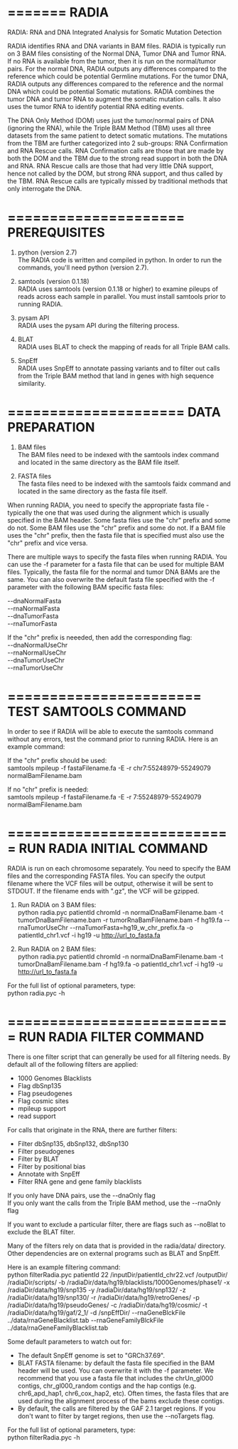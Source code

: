 =======
RADIA
=======

RADIA:  RNA and DNA Integrated Analysis for Somatic Mutation Detection

RADIA identifies RNA and DNA variants in BAM files.  RADIA is typically run on 3 BAM 
files consisting of the Normal DNA, Tumor DNA and Tumor RNA.  If no RNA is available 
from the tumor, then it is run on the normal/tumor pairs.  For the normal DNA, RADIA 
outputs any differences compared to the reference which could be potential Germline 
mutations.  For the tumor DNA, RADIA outputs any differences compared to the reference 
and the normal DNA which could be potential Somatic mutations.  RADIA combines the 
tumor DNA and tumor RNA to augment the somatic mutation calls.  It also uses the 
tumor RNA to identify potential RNA editing events.

The DNA Only Method (DOM) uses just the tumor/normal pairs of DNA (ignoring the RNA), 
while the Triple BAM Method (TBM) uses all three datasets from the same patient to detect 
somatic mutations.  The mutations from the TBM are further categorized into 2 sub-groups:  RNA 
Confirmation and RNA Rescue calls.  RNA Confirmation calls are those that are made by 
both the DOM and the TBM due to the strong read support in both the DNA and RNA.  RNA Rescue 
calls are those that had very little DNA support, hence not called by the DOM, but strong 
RNA support, and thus called by the TBM.  RNA Rescue calls are typically missed by 
traditional methods that only interrogate the DNA.

=====================
PREREQUISITES
=====================

1) python (version 2.7)<br>
The RADIA code is written and compiled in python.  In order to run the commands, 
you'll need python (version 2.7).

2) samtools (version 0.1.18)<br>
RADIA uses samtools (version 0.1.18 or higher) to examine pileups of reads across
each sample in parallel.  You must install samtools prior to running RADIA.

3) pysam API<br>
RADIA uses the pysam API during the filtering process.

4) BLAT<br>
RADIA uses BLAT to check the mapping of reads for all Triple BAM calls.

5) SnpEff<br>
RADIA uses SnpEff to annotate passing variants and to filter out calls from the 
Triple BAM method that land in genes with high sequence similarity.


=====================
DATA PREPARATION
=====================

1) BAM files<br>
The BAM files need to be indexed with the samtools index command and located in
the same directory as the BAM file itself.

2) FASTA files<br>
The fasta files need to be indexed with the samtools faidx command and located in
the same directory as the fasta file itself.

When running RADIA, you need to specify the appropriate fasta file - typically the
one that was used during the alignment which is usually specified in the BAM header.
Some fasta files use the "chr" prefix and some do not.  Some BAM files use the "chr"
prefix and some do not.  If a BAM file uses the "chr" prefix, then the fasta file
that is specified must also use the "chr" prefix and vice versa.

There are multiple ways to specify the fasta files when running RADIA.  You can use
the -f parameter for a fasta file that can be used for multiple BAM files.  Typically, 
the fasta file for the normal and tumor DNA BAMs are the same.  You can also overwrite
the default fasta file specified with the -f parameter with the following BAM specific
fasta files:

--dnaNormalFasta<br>
--rnaNormalFasta<br>
--dnaTumorFasta<br>
--rnaTumorFasta<br>

If the "chr" prefix is neeeded, then add the corresponding flag:<br>
--dnaNormalUseChr<br>
--rnaNormalUseChr<br>
--dnaTumorUseChr<br>
--rnaTumorUseChr<br>


=======================
TEST SAMTOOLS COMMAND
=======================

In order to see if RADIA will be able to execute the samtools command without any errors,
test the command prior to running RADIA.  Here is an example command:

If the "chr" prefix should be used:<br>
samtools mpileup -f fastaFilename.fa -E -r chr7:55248979-55249079 normalBamFilename.bam

If no "chr" prefix is needed:<br>
samtools mpileup -f fastaFilename.fa -E -r 7:55248979-55249079 normalBamFilename.bam


===========================
RUN RADIA INITIAL COMMAND
===========================

RADIA is run on each chromosome separately.  You need to specify the BAM files and the
corresponding FASTA files.  You can specify the output filename where the VCF files will
be output, otherwise it will be sent to STDOUT.  If the filename ends with ".gz", the VCF
will be gzipped.

1) Run RADIA on 3 BAM files:<br>
python radia.pyc patientId chromId -n normalDnaBamFilename.bam -t tumorDnaBamFilename.bam -r tumorRnaBamFilename.bam -f hg19.fa --rnaTumorUseChr --rnaTumorFasta=hg19_w_chr_prefix.fa -o patientId_chr1.vcf -i hg19 -u http://url_to_fasta.fa

2) Run RADIA on 2 BAM files:<br>
python radia.pyc patientId chromId -n normalDnaBamFilename.bam -t tumorDnaBamFilename.bam -f hg19.fa -o patientId_chr1.vcf -i hg19 -u http://url_to_fasta.fa

For the full list of optional parameters, type:<br>
python radia.pyc -h


===========================
RUN RADIA FILTER COMMAND 
===========================

There is one filter script that can generally be used for all filtering needs.  By default
all of the following filters are applied:<br>

- 1000 Genomes Blacklists<br>
- Flag dbSnp135<br>
- Flag pseudogenes<br>
- Flag cosmic sites<br>
- mpileup support<br>
- read support<br>

For calls that originate in the RNA, there are further filters:
- Filter dbSnp135, dbSnp132, dbSnp130<br>
- Filter pseudogenes<br>
- Filter by BLAT<br>
- Filter by positional bias<br>
- Annotate with SnpEff<br>
- Filter RNA gene and gene family blacklists<br>

If you only have DNA pairs, use the --dnaOnly flag<br>
If you only want the calls from the Triple BAM method, use the --rnaOnly flag<br>

If you want to exclude a particular filter, there are flags such as --noBlat 
to exclude the BLAT filter.

Many of the filters rely on data that is provided in the radia/data/ directory.  Other
dependencies are on external programs such as BLAT and SnpEff.

Here is an example filtering command:<br>
python filterRadia.pyc patientId 22 /inputDir/patientId_chr22.vcf /outputDir/ /radiaDir/scripts/ -b /radiaDir/data/hg19/blacklists/1000Genomes/phase1/ -x /radiaDir/data/hg19/snp135 -y /radiaDir/data/hg19/snp132/ -z /radiaDir/data/hg19/snp130/ -r /radiaDir/data/hg19/retroGenes/ -p /radiaDir/data/hg19/pseudoGenes/ -c /radiaDir/data/hg19/cosmic/ -t /radiaDir/data/hg19/gaf/2_1/ -d /snpEffDir/ --rnaGeneBlckFile ../data/rnaGeneBlacklist.tab --rnaGeneFamilyBlckFile ../data/rnaGeneFamilyBlacklist.tab

Some default parameters to watch out for:<br>
- The default SnpEff genome is set to "GRCh37.69".<br>
- BLAT FASTA filename:  by default the fasta file specified in the BAM header will be used.  You
can overwrite it with the -f parameter.  We recommend that you use a fasta file that includes
the chrUn_gl000 contigs, chr_gl000_random contigs and the hap contigs (e.g. chr6_apd_hap1, 
chr6_cox_hap2, etc).  Often times, the fasta files that are used during the alignment process of
the bams exclude these contigs.<br>
- By default, the calls are filtered by the GAF 2.1 target regions.  If you don't want to filter
by target regions, then use the --noTargets flag.<br>

For the full list of optional parameters, type:<br>
python filterRadia.pyc -h
